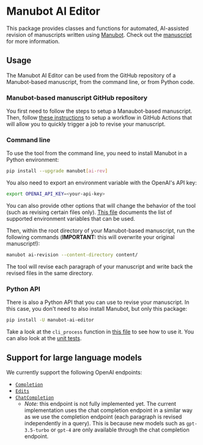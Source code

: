 # Manubot AI Editor

This package provides classes and functions for automated, AI-assisted revision of manuscripts written using [Manubot](https://manubot.org/).
Check out the [manuscript](https://greenelab.github.io/manubot-gpt-manuscript/) for more information.

## Usage

The Manubot AI Editor can be used from the GitHub repository of a Manubot-based manuscript, from the command line, or from Python code.

### Manubot-based manuscript GitHub repository

You first need to follow the steps to setup a Manaubot-based manuscript.
Then, follow [these instructions](https://github.com/manubot/rootstock/blob/main/USAGE.md#ai-assisted-authoring) to setup a workflow in GitHub Actions that will allow you to quickly trigger a job to revise your manuscript.

### Command line

To use the tool from the command line, you need to install Manubot in a Python environment:

```bash
pip install --upgrade manubot[ai-rev]
```

You also need to export an environment variable with the OpenAI's API key:

```bash
export OPENAI_API_KEY=<your-api-key>
```

You can also provide other options that will change the behavior of the tool (such as revising certain files only).
[This file](https://github.com/manubot/manubot-ai-editor/blob/main/libs/manubot_ai_editor/env_vars.py) documents the list of supported environment variables that can be used.

Then, within the root directory of your Manubot-based manuscript, run the following commands (**IMPORTANT:** this will overwrite your original manuscript!):

```bash
manubot ai-revision --content-directory content/
```

The tool will revise each paragraph of your manuscript and write back the revised files in the same directory.

### Python API

There is also a Python API that you can use to revise your manuscript.
In this case, you don't need to also install Manubot, but only this package:

```bash
pip install -U manubot-ai-editor
```

Take a look at the `cli_process` function in [this file](https://github.com/manubot/manubot/blob/f62dd4cfdebf67f99f63c9b2e64edeaa591eeb69/manubot/ai_revision/ai_revision_command.py#L7) to see how to use it.
You can also look at the [unit tests](tests/).

## Support for large language models

We currently support the following OpenAI endpoints:
* [`Completion`](https://platform.openai.com/docs/api-reference/completions)
* [`Edits`](https://platform.openai.com/docs/api-reference/edits)
* [`ChatCompletion`](https://platform.openai.com/docs/api-reference/chat)
  * *Note:* this endpoint is not fully implemented yet.
    The current implementation uses the chat completion endpoint in a similar way as we use the completion endpoint (each paragraph is revised independently in a query).
    This is because new models such as `gpt-3.5-turbo` or `gpt-4` are only available through the chat completion endpoint.
